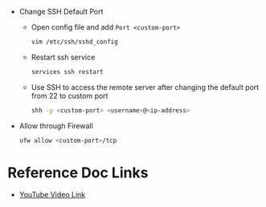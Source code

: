 - Change SSH Default Port

    - Open config file and add `Port <custom-port>` 

        ```sh
        vim /etc/ssh/sshd_config
        ```

    - Restart ssh service

        ```sh
        services ssh restart
        ```

    - Use SSH to access the remote server after changing the default port from 22 to custom port

        ```sh
        shh -p <custom-port> <username>@<ip-address>
        ```

- Allow through Firewall

    ```sh
    ufw allow <custom-port>/tcp
    ```

# Reference Doc Links

- [YouTube Video Link](https://youtu.be/p9PBDn_1ZQk?si=XxOjmd1L-St-LuAE)
